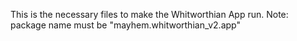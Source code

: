 This is the necessary files to make the Whitworthian App run.  Note: package name must be "mayhem.whitworthian_v2.app"